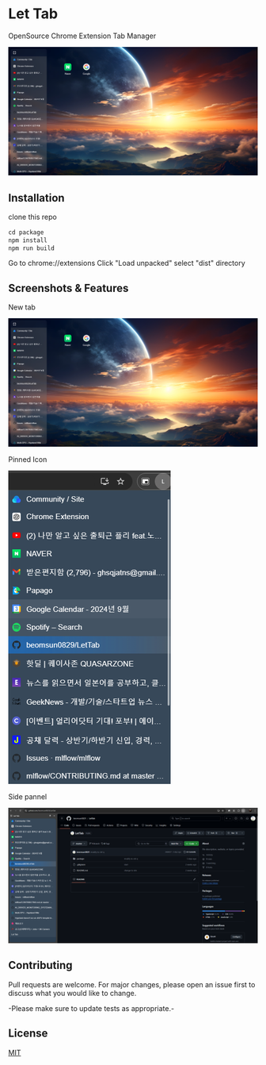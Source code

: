 # Let Tab

OpenSource Chrome Extension Tab Manager

![Screenshot 1](./screenshot/screenshot1.png)

## Installation

clone this repo

```
cd package
npm install
npm run build
```

Go to chrome://extensions
Click "Load unpacked"
select "dist" directory

## Screenshots & Features

New tab

![Screenshot 1](./screenshot/screenshot1.png)

Pinned Icon

![Screenshot 2](./screenshot/screenshot2.png)

Side pannel

![Screenshot 3](./screenshot/screenshot3.png)

## Contributing

Pull requests are welcome. For major changes, please open an issue first
to discuss what you would like to change.

-Please make sure to update tests as appropriate.-

## License

[MIT](https://choosealicense.com/licenses/mit/)